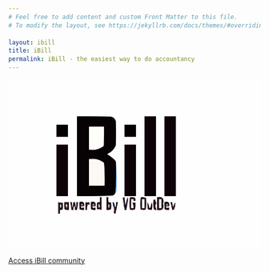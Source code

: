 ```yaml
---
# Feel free to add content and custom Front Matter to this file.
# To modify the layout, see https://jekyllrb.com/docs/themes/#overriding-theme-defaults

layout: ibill
title: iBill
permalink: iBill - the easiest way to do accountancy
---
```


![Image Alt Text](/assets/ibill.svg)

[Access iBill community](https://ibill.vgoutdev.com/)
